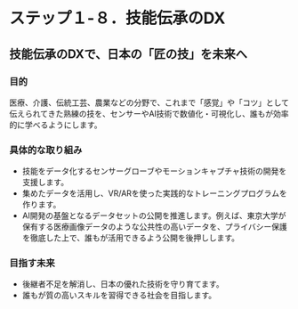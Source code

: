 # ステップ１-８．技能伝承のDX

## 技能伝承のDXで、日本の「匠の技」を未来へ

### 目的
医療、介護、伝統工芸、農業などの分野で、これまで「感覚」や「コツ」として伝えられてきた熟練の技を、センサーやAI技術で数値化・可視化し、誰もが効率的に学べるようにします。

### 具体的な取り組み
*   技能をデータ化するセンサーグローブやモーションキャプチャ技術の開発を支援します。
*   集めたデータを活用し、VR/ARを使った実践的なトレーニングプログラムを作ります。
*   AI開発の基盤となるデータセットの公開を推進します。例えば、東京大学が保有する医療画像データのような公共性の高いデータを、プライバシー保護を徹底した上で、誰もが活用できるよう公開を後押しします。

### 目指す未来
*   後継者不足を解消し、日本の優れた技術を守り育てます。
*   誰もが質の高いスキルを習得できる社会を目指します。
